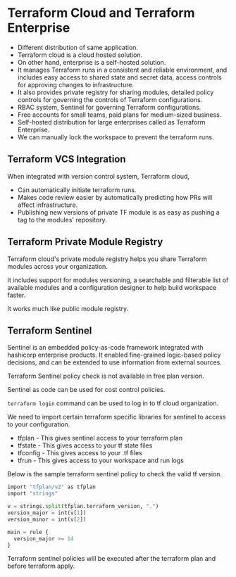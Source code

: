 # Terraform Cloud and Terraform Enterprise

- Different distribution of same application.
- Terraform cloud is a cloud hosted solution.
- On other hand, enterprise is a self-hosted solution.
- It manages Terraform runs in a consistent and reliable environment, and includes easy access to shared state and secret
  data, access controls for approving changes to infrastructure.
- It also provides private registry for sharing modules, detailed policy controls for governing the controls of Terraform
  configurations.
- RBAC system, Sentinel for governing Terraform configurations.
- Free accounts for small teams, paid plans for medium-sized business. 
- Self-hosted distribution for large enterprises called as Terraform Enterprise.
- We can manually lock the workspace to prevent the terraform runs.

## Terraform VCS Integration

When integrated with version control system, Terraform cloud,

- Can automatically initiate terraform runs.
- Makes code review easier by automatically predicting how PRs will affect infrastructure.
- Publishing new versions of private TF module is as easy as pushing a tag to the modules' repository.

## Terraform Private Module Registry

Terraform cloud's private module registry helps you share Terraform modules across your organization.

It includes support for modules versioning, a searchable and filterable list of available modules and a configuration designer
to help build workspace faster.

It works much like public module registry.

## Terraform Sentinel

Sentinel is an embedded policy-as-code framework integrated with hashicorp enterprise products.
It enabled fine-grained logic-based policy decisions, and can be extended to use information from external sources.

Terraform Sentinel policy check is not available in free plan version.

Sentinel as code can be used for cost control policies.

```terraform login``` command can be used to log in to tf cloud organization.

We need to import certain terraform specific libraries for sentinel to access to your configuration.

- tfplan - This gives sentinel access to your terraform plan
- tfstate - This gives access to your tf state files
- tfconfig - This gives access to your .tf files
- tfrun - This gives access to your workspace and run logs

Below is the sample terraform sentinel policy to check the valid tf version.

```terraform
import "tfplan/v2" as tfplan
import "strings"

v = strings.split(tfplan.terraform_version, ".")
version_major = int(v[1])
version_minor = int(v[2])

main = rule {
  version_major >= 14
}
```

Terraform sentinel policies will be executed after the terraform plan and before terraform apply.